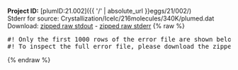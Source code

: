 **Project ID:** [plumID:21.002]({{ '/' | absolute_url }}eggs/21/002/)  
Stderr for source:  Crystallization/IceIc/216molecules/340K/plumed.dat   
Download: [zipped raw stdout](plumed.dat.plumed.stdout.txt.zip) - [zipped raw stderr](plumed.dat.plumed.stderr.txt.zip) 
{% raw %}
<pre>
#! Only the first 1000 rows of the error file are shown below
#! To inspect the full error file, please download the zipped raw stderr file above
</pre>
{% endraw %}
